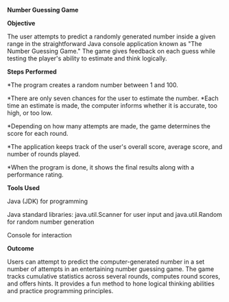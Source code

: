 
**Number Guessing Game**

**Objective**

The user attempts to predict a randomly generated number inside a given range in the straightforward Java console application known as "The Number Guessing Game." The game gives feedback on each guess while testing the player's ability to estimate and think logically.​

**Steps Performed**

*The program creates a random number between 1 and 100.

*There are only seven chances for the user to estimate the number.
​
*Each time an estimate is made, the computer informs whether it is accurate, too high, or too low.​

*Depending on how many attempts are made, the game determines the score for each round.​

*The application keeps track of the user's overall score, average score, and number of rounds played.

*When the program is done, it shows the final results along with a performance rating.

**Tools Used**

Java (JDK) for programming

Java standard libraries: java.util.Scanner for user input and java.util.Random for random number generation​

Console for interaction

**Outcome**

Users can attempt to predict the computer-generated number in a set number of attempts in an entertaining number guessing game. The game tracks cumulative statistics across several rounds, computes round scores, and offers hints. It provides a fun method to hone logical thinking abilities and practice programming principles.

